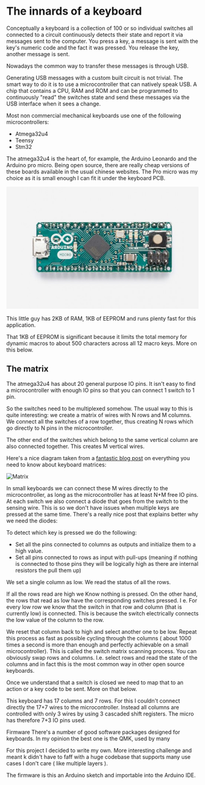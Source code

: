 
# The innards of a keyboard

Conceptually a keyboard is a collection of 100 or so individual switches all connected to a circuit continuously detects their state and report it via messages sent to the computer. You press a key, a message is sent with the key's numeric code and the fact it was pressed. You release the key, another message is sent. 

Nowadays the common way to transfer these messages is through USB.

Generating USB messages with a custom built circuit is not trivial. The smart way to do it is to use a microcontroller that can natively speak USB. A chip that contains a CPU, RAM and ROM and can be programmed to continuously "read" the switches state and send these messages via the USB interface when it sees a change.

Most non commercial mechanical keyboards use one of the following microcontrollers:
 - Atmega32u4
 - Teensy
 - Stm32
 
The atmega32u4 is the heart of, for example, the Arduino Leonardo and the Arduino pro micro. Being open source, there are really cheap versions of these boards available in the usual chinese websites. The Pro micro was my choice as it is small enough I can fit it under the keyboard PCB. 

![Pro Micro](images/promicro.jpg)

This little guy has 2KB of RAM, 1KB of EEPROM and runs plenty fast for this application. 

That 1KB of EEPROM is significant because it limits the total memory for dynamic macros to about 500 characters across all 12 macro keys. More on this below.

## The matrix

The atmega32u4 has about 20 general purpose IO pins. It isn't easy to find a microcontroller with enough IO pins so that you can connect 1 switch to 1 pin. 

So the switches need to be multiplexed somehow. The usual way to this is quite interesting: we create a matrix of wires with N rows and M columns. We connect all the switches of a row together, thus creating N rows which go directly to N pins in the microcontroller.

The other end of the switches which belong to the same vertical column are also connected together. This creates M vertical wires. 

Here's a nice diagram taken from a [fantastic blog post](http://blog.komar.be/how-to-make-a-keyboard-the-matrix/) on everything you need to know about keyboard matrices:

![Matrix](images/matrix.png)



In small keyboards we can connect these M wires directly to the microcontroller, as long as the microcontroller has at least N+M free IO pins. At each switch we also connect a diode that goes from the switch to the sensing wire. This is so we don't have issues when multiple keys are pressed at the same time. There's a really nice post that explains better why we need the diodes:

To detect which key is pressed we do the following:
 - Set all the pins connected to columns as outputs and initialize them to a high value.
 - Set all pins connected to rows as input with pull-ups (meaning if nothing is connected to those pins they will be logically high as there are internal resistors the pull them up)

We set a single column as low.
We read the status of all the rows.

If all the rows read are high we Know nothing is pressed. On the other hand, the rows that read as low have the corresponding switches pressed. I e. For every low row we know that the switch in that row and column (that is currently low) is connected. This is because the switch electrically connects the low value of the column to the row.

We reset that column back to high and select another one to be low. Repeat this process as fast as possible cycling through the columns ( about 1000 times a second is more than enough and perfectly achievable on a small microcontroller). This is called the switch matrix scanning process. 
You can obviously swap rows and columns. I.e. select rows and read the state of the columns and in fact this is the most common way in other open source keyboards. 

Once we understand that a switch is closed we need to map that to an action or a key code to be sent. More on that below.

This keyboard has 17 columns and 7 rows. For this I couldn't connect directly the 17+7 wires to the microcontroller. Instead all columns are controlled with only 3 wires by using 3 cascaded shift registers.
The micro has therefore 7+3 IO pins used.

Firmware
There's a number of good software packages designed for keyboards. In my opinion the best one is the QMK, used by many 

For this project I decided to write my own. More interesting challenge and meant k didn't have to faff with a huge codebase that supports many use cases I don't care ( like multiple layers ).

The firmware is this an Arduino sketch and importable into the Arduino IDE.



